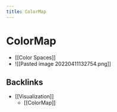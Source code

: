 ```yaml
---
title: ColorMap
---
```


# ColorMap
- [[Color Spaces]]
- ![[Pasted image 20220411132754.png]]






## Backlinks
* [[Visualization]]
	* [[ColorMap]]

